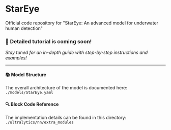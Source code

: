 # StarEye
Official code repository for "StarEye: An advanced model for underwater human detection"


### 🚀 **Detailed tutorial is coming soon!**  
*Stay tuned for an in-depth guide with step-by-step instructions and examples!*  

---

#### 📚 **Model Structure**  
The overall architecture of the model is documented here:  
`./models/StarEye.yaml`  

#### 🔍 **Block Code Reference**  
The implementation details can be found in this directory:  
`./ultralytics/nn/extra_modules`  
